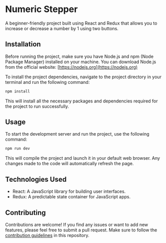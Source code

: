# Numeric Stepper

A beginner-friendly project built using React and Redux that allows you to increase or decrease a number by 1 using two buttons.

## Installation

Before running the project, make sure you have Node.js and npm (Node Package Manager) installed on your machine. You can download Node.js from the official website: [https://nodejs.org](https://nodejs.org)

To install the project dependencies, navigate to the project directory in your terminal and run the following command:

```bash
npm install
```

This will install all the necessary packages and dependencies required for the project to run successfully.

## Usage

To start the development server and run the project, use the following command:

```bash
npm run dev
```

This will compile the project and launch it in your default web browser. Any changes made to the code will automatically refresh the page.

## Technologies Used

- React: A JavaScript library for building user interfaces.
- Redux: A predictable state container for JavaScript apps.

## Contributing

Contributions are welcome! If you find any issues or want to add new features, please feel free to submit a pull request. Make sure to follow the [contribution guidelines](CONTRIBUTING.md) in this repository.
